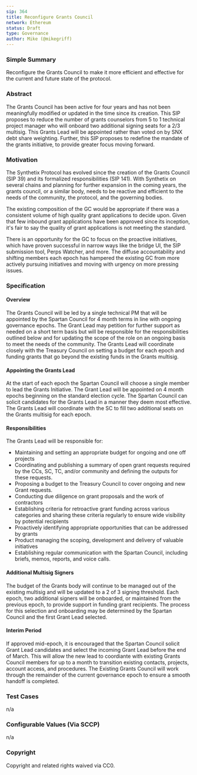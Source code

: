 ```yaml
---
sip: 364
title: Reconfigure Grants Council
network: Ethereum
status: Draft
type: Governance
author: Mike (@mikegriff)
---
```


### Simple Summary

Reconfigure the Grants Council to make it more efficient and effective for the current and future state of the protocol. 

### Abstract

The Grants Council has been active for four years and has not been meaningfully modified or updated in the time since its creation. This SIP proposes to reduce the number of grants counselors from 5 to 1 technical project manager who will onboard two additional signing seats for a 2/3 multisig. This Grants Lead will be appointed rather than voted on by SNX debt share weighting. Further, this SIP proposes to redefine the mandate of the grants initiative, to provide greater focus moving forward. 

### Motivation

The Synthetix Protocol has evolved since the creation of the Grants Council (SIP 39) and its formalized responsibilities (SIP 141). With Synthetix on several chains and planning for further expansion in the coming years, the grants council, or a similar body, needs to be reactive and efficient to the needs of the community, the protocol, and the governing bodies.

The existing composition of the GC would be appropriate if there was a consistent volume of high quality grant applications to decide upon. Given that few inbound grant applications have been approved since its inception, it's fair to say the quality of grant applications is not meeting the standard. 

There is an opportunity for the GC to focus on the proactive initiatives, which have proven successful in narrow ways like the bridge UI, the SIP submission tool, Perps Watcher, and more. 
The diffuse accountability and shifting members each epoch has hampered the existing GC from more actively pursuing initiatives and moving with urgency on more pressing issues. 

### Specification

#### Overview

The Grants Council will be led by a single technical PM that will be appointed by the Spartan Council for 4 month terms in line with ongoing governance epochs. The Grant Lead may petition for further support as needed on a short term basis but will be responsible for the responsibilities outlined below and for updating the scope of the role on an ongoing basis to meet the needs of the community. The Grants Lead will coordinate closely with the Treasury Council on setting a budget for each epoch and funding grants that go beyond the existing funds in the Grants multisig. 


#### Appointing the Grants Lead

At the start of each epoch the Spartan Council will choose a single member to lead the Grants Initiative. The Grant Lead will be appointed on 4 month epochs beginning on the standard election cycle. The Spartan Council can solicit candidates for the Grants Lead in a manner they deem most effective. The Grants Lead will coordinate with the SC to fill two additional seats on the Grants multisig for each epoch. 

#### Responsibilities

The Grants Lead will be responsible for: 
- Maintaining and setting an appropriate budget for ongoing and one off projects
- Coordinating and publishing a summary of open grant requests required by the CCs, SC, TC, and/or community and defining the outputs for these requests.
- Proposing a budget to the Treasury Council to cover ongoing and new Grant requests.
- Conducting due diligence on grant proposals and the work of contractors
- Establishing criteria for retroactive grant funding across various categories and sharing these criteria regularly to ensure wide visibility by potential recipients
- Proactively identifying appropriate opportunities that can be addressed by grants
- Product managing the scoping, development and delivery of valuable initiatives
- Establishing regular communication with the Spartan Council, including briefs, memos, reports, and voice calls. 

#### Additional Multisig Signers

The budget of the Grants body will continue to be managed out of the existing multisig and will be updated to a 2 of 3 signing threshold. Each epoch, two additional signers will be onboarded, or maintained from the previous epoch, to provide support in funding grant recipients. The process for this selection and onboarding may be determined by the Spartan Council and the first Grant Lead selected. 

#### Interim Period

If approved mid-epoch, it is encouraged that the Spartan Council solicit Grant Lead candidates and select the incoming Grant Lead before the end of March. This will allow the new lead to coordiante with existing Grants Council members for up to a month to transition existing contacts, projects, account access, and procedures. The Existing Grants Council will work through the remainder of the current governance epoch to ensure a smooth handoff is completed.   

### Test Cases

n/a

### Configurable Values (Via SCCP)
n/a


### Copyright
Copyright and related rights waived via CC0.



